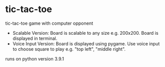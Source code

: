 # tic-tac-toe
tic-tac-toe game with computer opponent
  - Scalable Version: Board is scalable to any size e.g. 200x200. Board is displayed in terminal.
  - Voice Input Version: Board is displayed using pygame. Use voice input to choose square to play e.g. "top left", "middle right".

runs on python version 3.9.1
